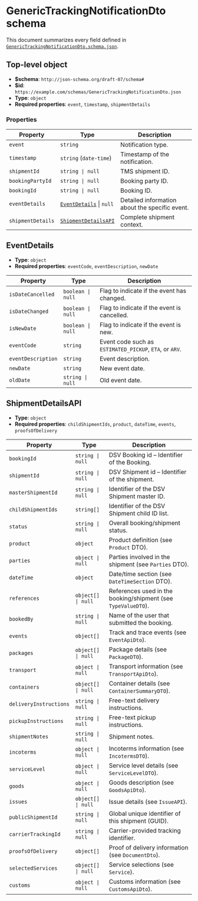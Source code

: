 # GenericTrackingNotificationDto schema

This document summarizes every field defined in [`GenericTrackingNotificationDto.schema.json`](GenericTrackingNotificationDto.schema.json).

## Top-level object
- **$schema**: `http://json-schema.org/draft-07/schema#`
- **$id**: `https://example.com/schemas/GenericTrackingNotificationDto.json`
- **Type**: `object`
- **Required properties**: `event`, `timestamp`, `shipmentDetails`

### Properties
| Property | Type | Description |
| --- | --- | --- |
| `event` | `string` | Notification type. |
| `timestamp` | `string` (`date-time`) | Timestamp of the notification. |
| `shipmentId` | `string \| null` | TMS shipment ID. |
| `bookingPartyId` | `string \| null` | Booking party ID. |
| `bookingId` | `string \| null` | Booking ID. |
| `eventDetails` | [`EventDetails`](#eventdetails) \| `null` | Detailed information about the specific event. |
| `shipmentDetails` | [`ShipmentDetailsAPI`](#shipmentdetailsapi) | Complete shipment context. |

## EventDetails
- **Type**: `object`
- **Required properties**: `eventCode`, `eventDescription`, `newDate`

| Property | Type | Description |
| --- | --- | --- |
| `isDateCancelled` | `boolean \| null` | Flag to indicate if the event has changed. |
| `isDateChanged` | `boolean \| null` | Flag to indicate if the event is cancelled. |
| `isNewDate` | `boolean \| null` | Flag to indicate if the event is new. |
| `eventCode` | `string` | Event code such as `ESTIMATED_PICKUP`, `ETA`, or `ARV`. |
| `eventDescription` | `string` | Event description. |
| `newDate` | `string` | New event date. |
| `oldDate` | `string \| null` | Old event date. |

## ShipmentDetailsAPI
- **Type**: `object`
- **Required properties**: `childShipmentIds`, `product`, `dateTime`, `events`, `proofsOfDelivery`

| Property | Type | Description |
| --- | --- | --- |
| `bookingId` | `string \| null` | DSV Booking id – Identifier of the Booking. |
| `shipmentId` | `string \| null` | DSV Shipment id – Identifier of the shipment. |
| `masterShipmentId` | `string \| null` | Identifier of the DSV Shipment master ID. |
| `childShipmentIds` | `string[]` | Identifier of the DSV Shipment child ID list. |
| `status` | `string \| null` | Overall booking/shipment status. |
| `product` | `object` | Product definition (see `Product` DTO). |
| `parties` | `object \| null` | Parties involved in the shipment (see `Parties` DTO). |
| `dateTime` | `object` | Date/time section (see `DateTimeSection` DTO). |
| `references` | `object[] \| null` | References used in the booking/shipment (see `TypeValueDTO`). |
| `bookedBy` | `string \| null` | Name of the user that submitted the booking. |
| `events` | `object[]` | Track and trace events (see `EventApiDto`). |
| `packages` | `object[] \| null` | Package details (see `PackageDTO`). |
| `transport` | `object \| null` | Transport information (see `TransportApiDto`). |
| `containers` | `object[] \| null` | Container details (see `ContainerSummaryDTO`). |
| `deliveryInstructions` | `string \| null` | Free-text delivery instructions. |
| `pickupInstructions` | `string \| null` | Free-text pickup instructions. |
| `shipmentNotes` | `string \| null` | Shipment notes. |
| `incoterms` | `object \| null` | Incoterms information (see `IncotermsDTO`). |
| `serviceLevel` | `object \| null` | Service level details (see `ServiceLevelDTO`). |
| `goods` | `object \| null` | Goods description (see `GoodsApiDto`). |
| `issues` | `object[] \| null` | Issue details (see `IssueAPI`). |
| `publicShipmentId` | `string \| null` | Global unique identifier of this shipment (GUID). |
| `carrierTrackingId` | `string \| null` | Carrier-provided tracking identifier. |
| `proofsOfDelivery` | `object[]` | Proof of delivery information (see `DocumentDto`). |
| `selectedServices` | `object[] \| null` | Service selections (see `Service`). |
| `customs` | `object \| null` | Customs information (see `CustomsApiDto`). |

